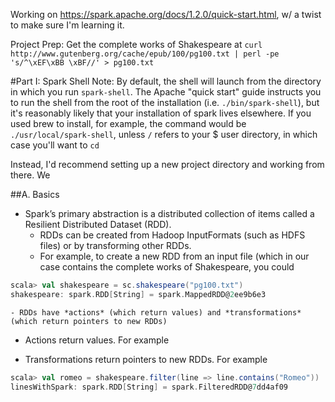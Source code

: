 Working on https://spark.apache.org/docs/1.2.0/quick-start.html, w/ a twist to make sure I'm learning it.

Project Prep: Get the complete works of Shakespeare at
`curl http://www.gutenberg.org/cache/epub/100/pg100.txt | perl -pe 's/^\xEF\xBB \xBF//' > pg100.txt`

#Part I: Spark Shell
Note: By default, the shell will launch from the directory in which you run `spark-shell`. The Apache "quick start" guide instructs you to run the shell from the root of the installation (i.e. `./bin/spark-shell`), but it's reasonably likely that your installation of spark lives elsewhere. If you used brew to install, for example, the command would be `./usr/local/spark-shell`, unless `/` refers to your $ user directory, in which case you'll want to `cd `

Instead, I'd recommend setting up a new project directory and working from there. We

##A. Basics
* Spark’s primary abstraction is a distributed collection of items called a Resilient Distributed Dataset (RDD). 
    - RDDs can be created from Hadoop InputFormats (such as HDFS files) or by transforming other RDDs. 
    - For example, to create a new RDD from an input file (which in our case contains the complete works of Shakespeare, you could
```scala
scala> val shakespeare = sc.shakespeare("pg100.txt")
shakespeare: spark.RDD[String] = spark.MappedRDD@2ee9b6e3
```
    - RDDs have *actions* (which return values) and *transformations* (which return pointers to new RDDs)
* Actions return values. For example

* Transformations return pointers to new RDDs. For example
```scala
scala> val romeo = shakespeare.filter(line => line.contains("Romeo"))
linesWithSpark: spark.RDD[String] = spark.FilteredRDD@7dd4af09
```